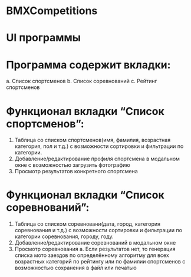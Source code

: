 # BMXCompetitions

# UI программы

# Программа содержит вкладки:
a.	Список спортсменов
b.	Список соревнований
c.	Рейтинг спортсменов


# Функционал вкладки “Список спортсменов”:
1.	Таблица со списком спортсменов(имя, фамилия, возрастная категория, пол и т.д.) с возможности сортировки и фильтрации по категории.
2.	Добавление/редактирование профиля спортсмена в модальном окне с возможностью загрузить фотографию
3.	Просмотр результатов конкретного спортсмена

# Функционал вкладки “Список соревнований”:
1.	Таблица со списком соревновани(дата, город, категория соревнования и т.д.) с возможности сортировки и фильтрации по категории соревнования, городу, году.
2.	Добавление/редактирование соревнований в модальном окне
3.	Просмотр соревнования
a.	Если результатов нет, то генерация списка мото заездов по определённому алгоритму для всех возрастных категорий по рейтингу или по фамилии спортсменов с возможностью сохранения в файл или печатью
